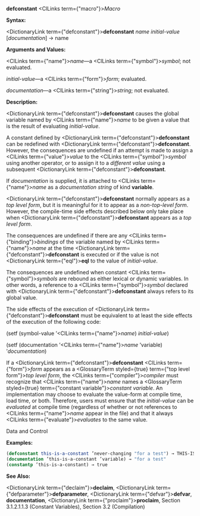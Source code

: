 **defconstant** <ClLinks  term={"macro"}><i>Macro</i></ClLinks> 



**Syntax:** 



<DictionaryLink  term={"defconstant"}><b>defconstant</b></DictionaryLink> *name initial-value* [*documentation*] → name 



**Arguments and Values:** 



<ClLinks  term={"name"}><i>name</i></ClLinks>—a <ClLinks  term={"symbol"}><i>symbol</i></ClLinks>; not evaluated. 



*initial-value*—a <ClLinks  term={"form"}><i>form</i></ClLinks>; evaluated. 



*documentation*—a <ClLinks  term={"string"}><i>string</i></ClLinks>; not evaluated. 



**Description:** 



<DictionaryLink  term={"defconstant"}><b>defconstant</b></DictionaryLink> causes the global variable named by <ClLinks  term={"name"}><i>name</i></ClLinks> to be given a value that is the result of evaluating *initial-value*. 



A constant defined by <DictionaryLink  term={"defconstant"}><b>defconstant</b></DictionaryLink> can be redefined with <DictionaryLink  term={"defconstant"}><b>defconstant</b></DictionaryLink>. However, the consequences are undefined if an attempt is made to assign a <ClLinks  term={"value"}><i>value</i></ClLinks> to the <ClLinks  term={"symbol"}><i>symbol</i></ClLinks> using another operator, or to assign it to a *different value* using a subsequent <DictionaryLink  term={"defconstant"}><b>defconstant</b></DictionaryLink>. 



If *documentation* is supplied, it is attached to <ClLinks  term={"name"}><i>name</i></ClLinks> as a *documentation string* of kind **variable**. 



<DictionaryLink  term={"defconstant"}><b>defconstant</b></DictionaryLink> normally appears as a *top level form*, but it is meaningful for it to appear as a *non-top-level form*. However, the compile-time side effects described below only take place when <DictionaryLink  term={"defconstant"}><b>defconstant</b></DictionaryLink> appears as a *top level form*. 



The consequences are undefined if there are any <ClLinks  term={"binding"}><i>bindings</i></ClLinks> of the variable named by <ClLinks  term={"name"}><i>name</i></ClLinks> at the time <DictionaryLink  term={"defconstant"}><b>defconstant</b></DictionaryLink> is executed or if the value is not <DictionaryLink  term={"eql"}><b>eql</b></DictionaryLink> to the value of *initial-value*. 



The consequences are undefined when constant <ClLinks  term={"symbol"}><i>symbols</i></ClLinks> are rebound as either lexical or dynamic variables. In other words, a reference to a <ClLinks  term={"symbol"}><i>symbol</i></ClLinks> declared with <DictionaryLink  term={"defconstant"}><b>defconstant</b></DictionaryLink> always refers to its global value. 



The side effects of the execution of <DictionaryLink  term={"defconstant"}><b>defconstant</b></DictionaryLink> must be equivalent to at least the side effects of the execution of the following code: 



(setf (symbol-value ’<ClLinks  term={"name"}><i>name</i></ClLinks>) *initial-value*) 



(setf (documentation ’<ClLinks  term={"name"}><i>name</i></ClLinks> ’variable) ’*documentation*) 



If a <DictionaryLink  term={"defconstant"}><b>defconstant</b></DictionaryLink> <ClLinks  term={"form"}><i>form</i></ClLinks> appears as a <GlossaryTerm styled={true} term={"top level form"}><i>top level form</i></GlossaryTerm>, the <ClLinks  term={"compiler"}><i>compiler</i></ClLinks> must recognize that <ClLinks  term={"name"}><i>name</i></ClLinks> names a <GlossaryTerm styled={true} term={"constant variable"}><i>constant variable</i></GlossaryTerm>. An implementation may choose to evaluate the value-form at compile time, load time, or both. Therefore, users must ensure that the *initial-value* can be *evaluated* at compile time (regardless of whether or not references to <ClLinks  term={"name"}><i>name</i></ClLinks> appear in the file) and that it always <ClLinks  term={"evaluate"}><i>evaluates</i></ClLinks> to the same value. 



Data and Control 











**Examples:**
```lisp
(defconstant this-is-a-constant ’never-changing "for a test") → THIS-IS-A-CONSTANT this-is-a-constant → NEVER-CHANGING 
(documentation ’this-is-a-constant ’variable) → "for a test" 
(constantp ’this-is-a-constant) → true 
```
**See Also:** 



<DictionaryLink  term={"declaim"}><b>declaim</b></DictionaryLink>, <DictionaryLink  term={"defparameter"}><b>defparameter</b></DictionaryLink>, <DictionaryLink  term={"defvar"}><b>defvar</b></DictionaryLink>, **documentation**, <DictionaryLink  term={"proclaim"}><b>proclaim</b></DictionaryLink>, Section 3.1.2.1.1.3 (Constant Variables), Section 3.2 (Compilation) 



